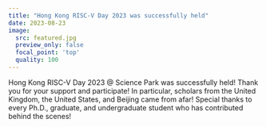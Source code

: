```yaml
---
title: "Hong Kong RISC-V Day 2023 was successfully held"
date: 2023-08-23
image:
  src: featured.jpg
  preview_only: false
  focal_point: 'top'
  quality: 100
---
```


<!--more-->

Hong Kong RISC-V Day 2023 @ Science Park was successfully held! Thank you for your support and participate! In particular, scholars from the United Kingdom, the United States, and Beijing came from afar! Special thanks to every Ph.D., graduate, and undergraduate student who has contributed behind the scenes!